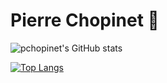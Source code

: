 # Pierre Chopinet :train2: 

![pchopinet's GitHub stats]([https://github-readme-stats.vercel.app/api?username=anuraghazra&show_icons=true&theme=transparent](https://github-readme-stats.vercel.app/api?username=pchopinet&count_private=true&show_icons=true&theme=transparent))

[![Top Langs](https://github-readme-stats.vercel.app/api/top-langs/?username=pchopinet)](https://github.com/anuraghazra/github-readme-stats)
